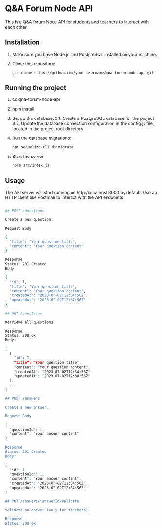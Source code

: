 # Q&A Forum Node API

This is a Q&A forum Node API for students and teachers to interact with each other.

## Installation

1. Make sure you have Node.js and PostgreSQL installed on your machine.

2. Clone this repository:

   ```bash
   git clone https://github.com/your-username/qna-forum-node-api.git

## Running the project

1. cd qna-forum-node-api
2. npm install
3. Set up the database:
3.1. Create a PostgreSQL database for the project
3.2. Update the database connection configuration in the config.js file, located in the project root directory
4. Run the database migrations:
   
   ```bash
   npx sequelize-cli db:migrate

6. Start the server
   
   ```bash
   node src/index.js

## Usage

The API server will start running on http://localhost:3000 by default.
Use an HTTP client like Postman to interact with the API endpoints.

```bash

## POST /questions

Create a new question.

Request Body

{
  "title": "Your question title",
  "content": "Your question content"
}

Response
Status: 201 Created
Body:

{
  "id": 1,
  "title": "Your question title",
  "content": "Your question content",
  "createdAt": "2023-07-02T12:34:56Z",
  "updatedAt": "2023-07-02T12:34:56Z"
}

## GET /questions

Retrieve all questions.

Response
Status: 200 OK
Body:

[
  {
    "id": 1,
    "title": "Your question title",
    "content": "Your question content",
    "createdAt": "2023-07-02T12:34:56Z",
    "updatedAt": "2023-07-02T12:34:56Z"
  },
  ...
]

## POST /answers

Create a new answer.

Request Body

{
  "questionId": 1,
  "content": "Your answer content"
}

Response
Status: 201 Created
Body:

{
  "id": 1,
  "questionId": 1,
  "content": "Your answer content",
  "createdAt": "2023-07-02T12:34:56Z",
  "updatedAt": "2023-07-02T12:34:56Z"
}

## PUT /answers/:answerId/validate

Validate an answer (only for teachers).

Response
Status: 200 OK
